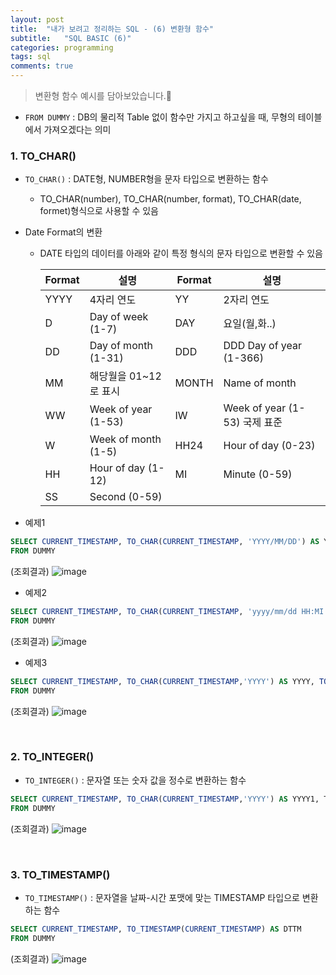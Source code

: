 ```yaml
---
layout: post
title:  "내가 보려고 정리하는 SQL - (6) 변환형 함수"
subtitle:   "SQL BASIC (6)"
categories: programming
tags: sql
comments: true
---
```


> 변환형 함수 예시를 담아보았습니다.🧐

* `FROM DUMMY` : DB의 물리적 Table 없이 함수만 가지고 하고싶을 때, 무형의 테이블에서 가져오겠다는 의미

### 1. TO_CHAR()
* `TO_CHAR()` : DATE형, NUMBER형을 문자 타입으로 변환하는 함수
    * TO_CHAR(number), TO_CHAR(number, format), TO_CHAR(date, formet)형식으로 사용할 수 있음

* Date Format의 변환
    * DATE 타입의 데이터를 아래와 같이 특정 형식의 문자 타입으로 변환할 수 있음

        | Format | 설명 | Format | 설명 |
        | ------ | ------ | ------ | ------ |
        | YYYY | 4자리 연도 | YY | 2자리 연도 | 
        | D | Day of week (1-7) | DAY | 요일(월,화..) |
        | DD | Day of month (1-31) | DDD | DDD	Day of year (1-366)
        | MM | 해당월을 01~12로 표시 | MONTH | Name of month |
        | WW | Week of year (1-53) | IW | Week of year (1-53) 국제 표준 |
        | W | Week of month (1-5) | HH24 | Hour of day (0-23) |
        | HH | Hour of day (1-12) | MI | Minute (0-59) |
        | SS | Second (0-59) |   |   |

* 예제1
```sql
SELECT CURRENT_TIMESTAMP, TO_CHAR(CURRENT_TIMESTAMP, 'YYYY/MM/DD') AS YYYYMMDD1, TO_CHAR(CURRENT_TIMESTAMP, 'YYYY-MM-DD') AS YYYYMMDD2
FROM DUMMY
```
(조회결과)
![image](https://user-images.githubusercontent.com/54492747/158290867-9438130d-220c-4f35-8883-0063d281d203.png)

* 예제2
```sql
SELECT CURRENT_TIMESTAMP, TO_CHAR(CURRENT_TIMESTAMP, 'yyyy/mm/dd HH:MI:SS') AS DTTM
FROM DUMMY
```
(조회결과)
![image](https://user-images.githubusercontent.com/54492747/158291085-d9cb0866-26bb-482a-af00-1d58dfbad20f.png)

* 예제3
```sql
SELECT CURRENT_TIMESTAMP, TO_CHAR(CURRENT_TIMESTAMP,'YYYY') AS YYYY, TO_CHAR(CURRENT_TIMESTAMP,'MM') AS MM, TO_CHAR(CURRENT_TIMESTAMP,'DD') AS DD
FROM DUMMY
```
(조회결과)
![image](https://user-images.githubusercontent.com/54492747/158291244-2d205d3d-3c9c-40d5-a968-56c290b56a07.png)

<br>

### 2. TO_INTEGER()
* `TO_INTEGER()` : 문자열 또는 숫자 값을 정수로 변환하는 함수
```sql
SELECT CURRENT_TIMESTAMP, TO_CHAR(CURRENT_TIMESTAMP,'YYYY') AS YYYY1, TO_INTEGER(TO_CHAR(CURRENT_TIMESTAMP,'YYYY')) AS YYYY2
FROM DUMMY
```
(조회결과)
![image](https://user-images.githubusercontent.com/54492747/158291471-edebcb7d-7d42-4c16-bbf6-c2a1f10c2e7f.png)

<br>

### 3. TO_TIMESTAMP()
* `TO_TIMESTAMP()` :  문자열을 날짜-시간 포맷에 맞는 TIMESTAMP 타입으로 변환하는 함수
```sql
SELECT CURRENT_TIMESTAMP, TO_TIMESTAMP(CURRENT_TIMESTAMP) AS DTTM
FROM DUMMY
```
(조회결과)
![image](https://user-images.githubusercontent.com/54492747/158293454-1a24f1be-f2b7-4dde-b514-e71f568e7df0.png)
